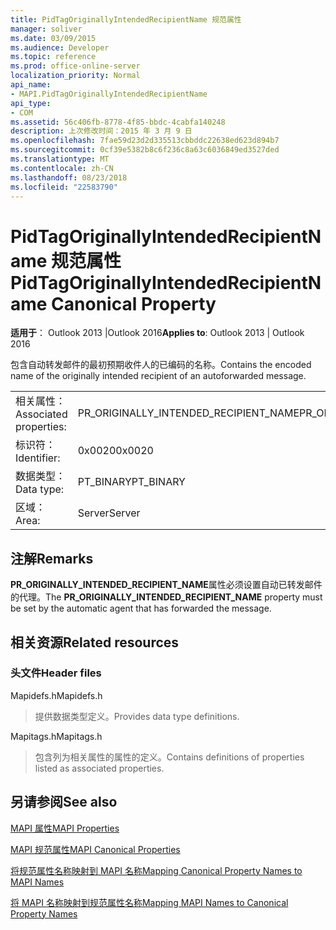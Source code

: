 ```yaml
---
title: PidTagOriginallyIntendedRecipientName 规范属性
manager: soliver
ms.date: 03/09/2015
ms.audience: Developer
ms.topic: reference
ms.prod: office-online-server
localization_priority: Normal
api_name:
- MAPI.PidTagOriginallyIntendedRecipientName
api_type:
- COM
ms.assetid: 56c406fb-8778-4f85-bbdc-4cabfa140248
description: 上次修改时间：2015 年 3 月 9 日
ms.openlocfilehash: 7fae59d23d2d335513cbbddc22638ed623d894b7
ms.sourcegitcommit: 0cf39e5382b8c6f236c8a63c6036849ed3527ded
ms.translationtype: MT
ms.contentlocale: zh-CN
ms.lasthandoff: 08/23/2018
ms.locfileid: "22583790"
---
```

# <a name="pidtagoriginallyintendedrecipientname-canonical-property"></a><span data-ttu-id="3200a-103">PidTagOriginallyIntendedRecipientName 规范属性</span><span class="sxs-lookup"><span data-stu-id="3200a-103">PidTagOriginallyIntendedRecipientName Canonical Property</span></span>

  
  
<span data-ttu-id="3200a-104">**适用于**： Outlook 2013 |Outlook 2016</span><span class="sxs-lookup"><span data-stu-id="3200a-104">**Applies to**: Outlook 2013 | Outlook 2016</span></span> 
  
<span data-ttu-id="3200a-105">包含自动转发邮件的最初预期收件人的已编码的名称。</span><span class="sxs-lookup"><span data-stu-id="3200a-105">Contains the encoded name of the originally intended recipient of an autoforwarded message.</span></span>
  
|||
|:-----|:-----|
|<span data-ttu-id="3200a-106">相关属性：</span><span class="sxs-lookup"><span data-stu-id="3200a-106">Associated properties:</span></span>  <br/> |<span data-ttu-id="3200a-107">PR_ORIGINALLY_INTENDED_RECIPIENT_NAME</span><span class="sxs-lookup"><span data-stu-id="3200a-107">PR_ORIGINALLY_INTENDED_RECIPIENT_NAME</span></span>  <br/> |
|<span data-ttu-id="3200a-108">标识符：</span><span class="sxs-lookup"><span data-stu-id="3200a-108">Identifier:</span></span>  <br/> |<span data-ttu-id="3200a-109">0x0020</span><span class="sxs-lookup"><span data-stu-id="3200a-109">0x0020</span></span>  <br/> |
|<span data-ttu-id="3200a-110">数据类型：</span><span class="sxs-lookup"><span data-stu-id="3200a-110">Data type:</span></span>  <br/> |<span data-ttu-id="3200a-111">PT_BINARY</span><span class="sxs-lookup"><span data-stu-id="3200a-111">PT_BINARY</span></span>  <br/> |
|<span data-ttu-id="3200a-112">区域：</span><span class="sxs-lookup"><span data-stu-id="3200a-112">Area:</span></span>  <br/> |<span data-ttu-id="3200a-113">Server</span><span class="sxs-lookup"><span data-stu-id="3200a-113">Server</span></span>  <br/> |
   
## <a name="remarks"></a><span data-ttu-id="3200a-114">注解</span><span class="sxs-lookup"><span data-stu-id="3200a-114">Remarks</span></span>

<span data-ttu-id="3200a-115">**PR_ORIGINALLY_INTENDED_RECIPIENT_NAME**属性必须设置自动已转发邮件的代理。</span><span class="sxs-lookup"><span data-stu-id="3200a-115">The **PR_ORIGINALLY_INTENDED_RECIPIENT_NAME** property must be set by the automatic agent that has forwarded the message.</span></span> 
  
## <a name="related-resources"></a><span data-ttu-id="3200a-116">相关资源</span><span class="sxs-lookup"><span data-stu-id="3200a-116">Related resources</span></span>

### <a name="header-files"></a><span data-ttu-id="3200a-117">头文件</span><span class="sxs-lookup"><span data-stu-id="3200a-117">Header files</span></span>

<span data-ttu-id="3200a-118">Mapidefs.h</span><span class="sxs-lookup"><span data-stu-id="3200a-118">Mapidefs.h</span></span>
  
> <span data-ttu-id="3200a-119">提供数据类型定义。</span><span class="sxs-lookup"><span data-stu-id="3200a-119">Provides data type definitions.</span></span>
    
<span data-ttu-id="3200a-120">Mapitags.h</span><span class="sxs-lookup"><span data-stu-id="3200a-120">Mapitags.h</span></span>
  
> <span data-ttu-id="3200a-121">包含列为相关属性的属性的定义。</span><span class="sxs-lookup"><span data-stu-id="3200a-121">Contains definitions of properties listed as associated properties.</span></span>
    
## <a name="see-also"></a><span data-ttu-id="3200a-122">另请参阅</span><span class="sxs-lookup"><span data-stu-id="3200a-122">See also</span></span>



[<span data-ttu-id="3200a-123">MAPI 属性</span><span class="sxs-lookup"><span data-stu-id="3200a-123">MAPI Properties</span></span>](mapi-properties.md)
  
[<span data-ttu-id="3200a-124">MAPI 规范属性</span><span class="sxs-lookup"><span data-stu-id="3200a-124">MAPI Canonical Properties</span></span>](mapi-canonical-properties.md)
  
[<span data-ttu-id="3200a-125">将规范属性名称映射到 MAPI 名称</span><span class="sxs-lookup"><span data-stu-id="3200a-125">Mapping Canonical Property Names to MAPI Names</span></span>](mapping-canonical-property-names-to-mapi-names.md)
  
[<span data-ttu-id="3200a-126">将 MAPI 名称映射到规范属性名称</span><span class="sxs-lookup"><span data-stu-id="3200a-126">Mapping MAPI Names to Canonical Property Names</span></span>](mapping-mapi-names-to-canonical-property-names.md)

